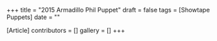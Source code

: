 +++
title = "2015 Armadillo Phil Puppet"
draft = false
tags = [Showtape Puppets]
date = ""

[Article]
contributors = []
gallery = []
+++